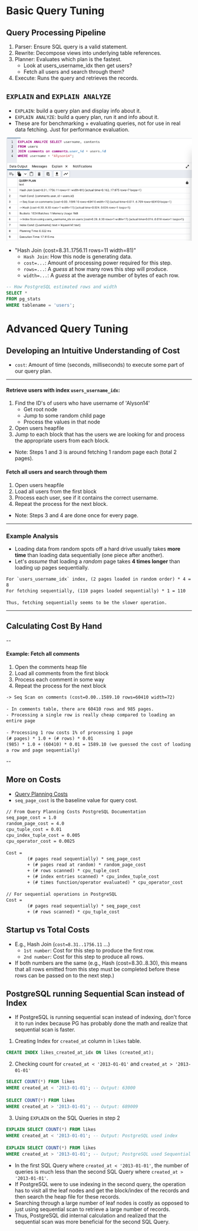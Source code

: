 # Basic Query Tuning

## Query Processing Pipeline

1. Parser: Ensure SQL query is a valid statement.
2. Rewrite: Decompose views into underlying table references.
3. Planner: Evaluates which plan is the fastest.
   - Look at users_username_idx then get users?
   - Fetch all users and search through them?
4. Execute: Runs the query and retrieves the records.

## `EXPLAIN` and `EXPLAIN ANALYZE`

- `EXPLAIN`: build a query plan and display info about it.
- `EXPLAIN ANALYZE`: build a query plan, run it and info about it.
- These are for benchmarking + evaluating queries, not for use in real data fetching. Just for performance evaluation.

<img src="../pics/explain_analyze.png" />

- "Hash Join (cost=8.31..1756.11 rows=11 width=81)"
  - `Hash Join`: How this node is generating data.
  - `cost=...`: Amount of processing power required for this step.
  - `rows=...`: A _guess_ at how many rows this step will produce.
  - `width=...`: A _guess_ at the average number of bytes of each row.

```sql
-- How PostgreSQL estimated rows and width
SELECT *
FROM pg_stats
WHERE tablename = 'users';
```

# Advanced Query Tuning

## Developing an Intuitive Understanding of Cost

- `cost`: Amount of time (seconds, milliseconds) to execute some part of our query plan.

---

#### Retrieve users with index `users_username_idx`:

1. Find the ID's of users who have username of 'Alyson14'
   - Get root node
   - Jump to some random child page
   - Process the values in that node
2. Open users heapfile
3. Jump to each block that has the users we are looking for and process the appropriate users from each block.

- Note: Steps 1 and 3 is around fetching 1 random page each (total 2 pages).

#### Fetch all users and search through them

1. Open users heapfile
2. Load all users from the first block
3. Process each user, see if it contains the correct username.
4. Repeat the process for the next block.

- Note: Steps 3 and 4 are done once for every page.

---

### Example Analysis

- Loading data from random spots off a hard drive usually takes **more time** than loading data sequentially (one piece after another).
- Let's _assume_ that loading a _random_ page takes **4 times longer** than loading up pages sequentially.

```
For `users_username_idx` index, (2 pages loaded in random order) * 4 = 8
For fetching sequentially, (110 pages loaded sequentially) * 1 = 110

Thus, fetching sequentially seems to be the slower operation.
```

---

## Calculating Cost By Hand

--

#### Example: Fetch all comments

1. Open the comments heap file
2. Load all comments from the first block
3. Process each comment in some way
4. Repeat the process for the next block

```
-> Seq Scan on comments (cost=0.00..1589.10 rows=60410 width=72)

- In comments table, there are 60410 rows and 985 pages.
- Processing a single row is really cheap compared to loading an entire page

- Processing 1 row costs 1% of processing 1 page
(# pages) * 1.0 + (# rows) * 0.01
(985) * 1.0 + (60410) * 0.01 = 1589.10 (we guessed the cost of loading a row and page sequentially)
```

--

## More on Costs

- [Query Planning Costs](https://www.postgresql.org/docs/current/runtime-config-query.html)
- `seq_page_cost` is the baseline value for query cost.

```
// From Query Planning Costs PostgreSQL Documentation
seq_page_cost = 1.0
random_page_cost = 4.0
cpu_tuple_cost = 0.01
cpu_index_tuple_cost = 0.005
cpu_operator_cost = 0.0025

Cost =
        (# pages read sequentially) * seq_page_cost
        + (# pages read at random) * random_page_cost
        + (# rows scanned) * cpu_tuple_cost
        + (# index entries scanned) * cpu_index_tuple_cost
        + (# times function/operator evaluated) * cpu_operator_cost

// For sequential operations in PostgreSQL
Cost =
        (# pages read sequentially) * seq_page_cost
        + (# rows scanned) * cpu_tuple_cost
```

## Startup vs Total Costs

- E.g., Hash Join (`cost=8.31..1756.11` ...)
  - `1st number`: Cost for this step to produce the first row.
  - `2nd number`: Cost for this step to produce all rows.
- If both numbers are the same (e.g., Hash (cost=8.30..8.30), this means that all rows emitted from this step must be completed before these rows can be passed on to the next step.)

## PostgreSQL running Sequential Scan instead of Index

- If PostgreSQL is running sequential scan instead of indexing, don't force it to run index because PG has probably done the math and realize that sequential scan is faster.

1. Creating Index for `created_at` column in `likes` table.

```sql
CREATE INDEX likes_created_at_idx ON likes (created_at);
```

2. Checking count for `created_at < '2013-01-01'` and `created_at > '2013-01-01'`

```sql
SELECT COUNT(*) FROM likes
WHERE created_at < '2013-01-01'; -- Output: 63000

SELECT COUNT(*) FROM likes
WHERE created_at > '2013-01-01'; -- Output: 689009
```

3. Using `EXPLAIN` on the SQL Queries in step 2

```sql
EXPLAIN SELECT COUNT(*) FROM likes
WHERE created_at < '2013-01-01'; -- Output: PostgreSQL used index

EXPLAIN SELECT COUNT(*) FROM likes
WHERE created_at > '2013-01-01'; -- Output; PostgreSQL used Sequential Scan
```

- In the first SQL Query where `created_at < '2013-01-01'`, the number of queries is much less than the second SQL Query where `created_at > '2013-01-01'`.
- If PostgreSQL were to use indexing in the second query, the operation has to visit all the leaf nodes and get the block/index of the records and then search the heap file for these records.
- Searching through a large number of leaf nodes is costly as opposed to just using sequential scan to retrieve a large number of records.
- Thus, PostgreSQL did internal calculation and realized that the sequential scan was more beneficial for the second SQL Query.
